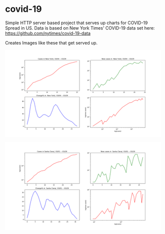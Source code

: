 # covid-19

Simple HTTP server based project that serves up charts for COVID-19 Spread in US. 
Data is based on New York Times' COVID-19 data set here: https://github.com/nytimes/covid-19-data


Creates Images like these that get served up.

![Sample 1](https://github.com/IshwarKulkarni/covid-19/blob/master/samples/New%20York.png)

![Sample 2](https://github.com/IshwarKulkarni/covid-19/blob/master/samples/Santa%20Clara.png)

